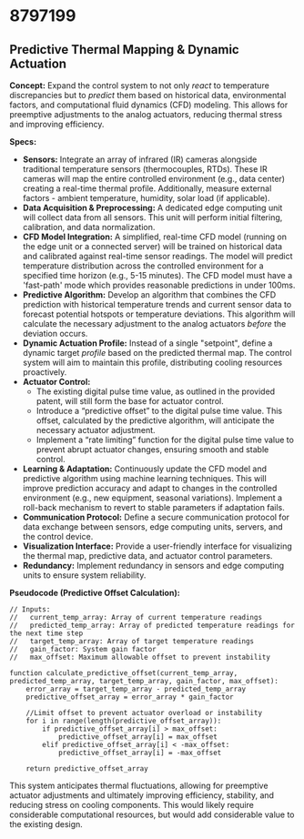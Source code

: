 # 8797199

## Predictive Thermal Mapping & Dynamic Actuation

**Concept:** Expand the control system to not only *react* to temperature discrepancies but to *predict* them based on historical data, environmental factors, and computational fluid dynamics (CFD) modeling. This allows for preemptive adjustments to the analog actuators, reducing thermal stress and improving efficiency.

**Specs:**

*   **Sensors:** Integrate an array of infrared (IR) cameras alongside traditional temperature sensors (thermocouples, RTDs). These IR cameras will map the entire controlled environment (e.g., data center) creating a real-time thermal profile. Additionally, measure external factors - ambient temperature, humidity, solar load (if applicable).
*   **Data Acquisition & Preprocessing:** A dedicated edge computing unit will collect data from all sensors. This unit will perform initial filtering, calibration, and data normalization.
*   **CFD Model Integration:** A simplified, real-time CFD model (running on the edge unit or a connected server) will be trained on historical data and calibrated against real-time sensor readings. The model will predict temperature distribution across the controlled environment for a specified time horizon (e.g., 5-15 minutes).  The CFD model must have a 'fast-path' mode which provides reasonable predictions in under 100ms.
*   **Predictive Algorithm:** Develop an algorithm that combines the CFD prediction with historical temperature trends and current sensor data to forecast potential hotspots or temperature deviations. This algorithm will calculate the necessary adjustment to the analog actuators *before* the deviation occurs.
*   **Dynamic Actuation Profile:**  Instead of a single "setpoint", define a dynamic target *profile* based on the predicted thermal map.  The control system will aim to maintain this profile, distributing cooling resources proactively.
*   **Actuator Control:**
    *   The existing digital pulse time value, as outlined in the provided patent, will still form the base for actuator control.
    *   Introduce a “predictive offset” to the digital pulse time value. This offset, calculated by the predictive algorithm, will anticipate the necessary actuator adjustment.
    *   Implement a “rate limiting” function for the digital pulse time value to prevent abrupt actuator changes, ensuring smooth and stable control.
*   **Learning & Adaptation:**  Continuously update the CFD model and predictive algorithm using machine learning techniques.  This will improve prediction accuracy and adapt to changes in the controlled environment (e.g., new equipment, seasonal variations). Implement a roll-back mechanism to revert to stable parameters if adaptation fails.
*   **Communication Protocol:** Define a secure communication protocol for data exchange between sensors, edge computing units, servers, and the control device.
*   **Visualization Interface:** Provide a user-friendly interface for visualizing the thermal map, predictive data, and actuator control parameters.
*   **Redundancy:** Implement redundancy in sensors and edge computing units to ensure system reliability.

**Pseudocode (Predictive Offset Calculation):**

```
// Inputs:
//   current_temp_array: Array of current temperature readings
//   predicted_temp_array: Array of predicted temperature readings for the next time step
//   target_temp_array: Array of target temperature readings
//   gain_factor: System gain factor
//   max_offset: Maximum allowable offset to prevent instability

function calculate_predictive_offset(current_temp_array, predicted_temp_array, target_temp_array, gain_factor, max_offset):
    error_array = target_temp_array - predicted_temp_array
    predictive_offset_array = error_array * gain_factor

    //Limit offset to prevent actuator overload or instability
    for i in range(length(predictive_offset_array)):
        if predictive_offset_array[i] > max_offset:
            predictive_offset_array[i] = max_offset
        elif predictive_offset_array[i] < -max_offset:
            predictive_offset_array[i] = -max_offset

    return predictive_offset_array
```

This system anticipates thermal fluctuations, allowing for preemptive actuator adjustments and ultimately improving efficiency, stability, and reducing stress on cooling components. This would likely require considerable computational resources, but would add considerable value to the existing design.